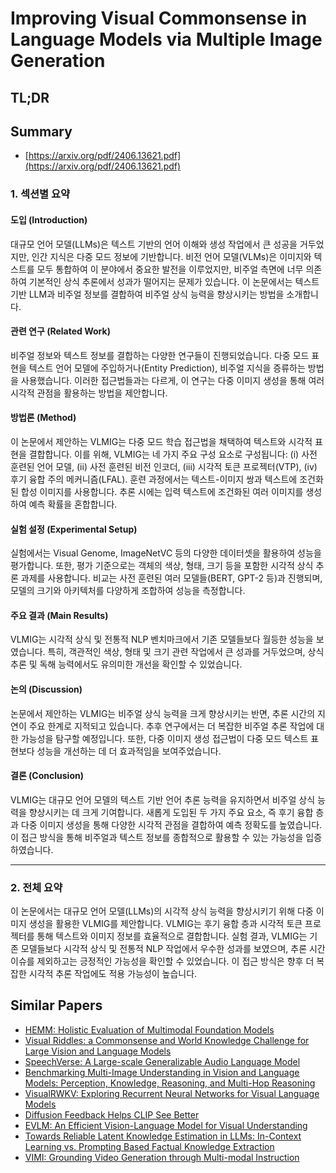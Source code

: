 # Improving Visual Commonsense in Language Models via Multiple Image Generation
## TL;DR
## Summary
- [https://arxiv.org/pdf/2406.13621.pdf](https://arxiv.org/pdf/2406.13621.pdf)

### 1. 섹션별 요약

#### 도입 (Introduction)
대규모 언어 모델(LLMs)은 텍스트 기반의 언어 이해와 생성 작업에서 큰 성공을 거두었지만, 인간 지식은 다중 모드 정보에 기반합니다. 비전 언어 모델(VLMs)은 이미지와 텍스트를 모두 통합하여 이 분야에서 중요한 발전을 이루었지만, 비주얼 측면에 너무 의존하여 기본적인 상식 추론에서 성과가 떨어지는 문제가 있습니다. 이 논문에서는 텍스트 기반 LLM과 비주얼 정보를 결합하여 비주얼 상식 능력을 향상시키는 방법을 소개합니다.

#### 관련 연구 (Related Work)
비주얼 정보와 텍스트 정보를 결합하는 다양한 연구들이 진행되었습니다. 다중 모드 표현을 텍스트 언어 모델에 주입하거나(Entity Prediction), 비주얼 지식을 증류하는 방법을 사용했습니다. 이러한 접근법들과는 다르게, 이 연구는 다중 이미지 생성을 통해 여러 시각적 관점을 활용하는 방법을 제안합니다.

#### 방법론 (Method)
이 논문에서 제안하는 VLMIG는 다중 모드 학습 접근법을 채택하여 텍스트와 시각적 표현을 결합합니다. 이를 위해, VLMIG는 네 가지 주요 구성 요소로 구성됩니다: (i) 사전 훈련된 언어 모델, (ii) 사전 훈련된 비전 인코더, (iii) 시각적 토큰 프로젝터(VTP), (iv) 후기 융합 주의 메커니즘(LFAL). 훈련 과정에서는 텍스트-이미지 쌍과 텍스트에 조건화된 합성 이미지를 사용합니다. 추론 시에는 입력 텍스트에 조건화된 여러 이미지를 생성하여 예측 확률을 혼합합니다.

#### 실험 설정 (Experimental Setup)
실험에서는 Visual Genome, ImageNetVC 등의 다양한 데이터셋을 활용하여 성능을 평가합니다. 또한, 평가 기준으로는 객체의 색상, 형태, 크기 등을 포함한 시각적 상식 추론 과제를 사용합니다. 비교는 사전 훈련된 여러 모델들(BERT, GPT-2 등)과 진행되며, 모델의 크기와 아키텍처를 다양하게 조합하여 성능을 측정합니다.

#### 주요 결과 (Main Results)
VLMIG는 시각적 상식 및 전통적 NLP 벤치마크에서 기존 모델들보다 월등한 성능을 보였습니다. 특히, 객관적인 색상, 형태 및 크기 관련 작업에서 큰 성과를 거두었으며, 상식 추론 및 독해 능력에서도 유의미한 개선을 확인할 수 있었습니다.

#### 논의 (Discussion)
논문에서 제안하는 VLMIG는 비주얼 상식 능력을 크게 향상시키는 반면, 추론 시간의 지연이 주요 한계로 지적되고 있습니다. 추후 연구에서는 더 복잡한 비주얼 추론 작업에 대한 가능성을 탐구할 예정입니다. 또한, 다중 이미지 생성 접근법이 다중 모드 텍스트 표현보다 성능을 개선하는 데 더 효과적임을 보여주었습니다.

#### 결론 (Conclusion)
VLMIG는 대규모 언어 모델의 텍스트 기반 언어 추론 능력을 유지하면서 비주얼 상식 능력을 향상시키는 데 크게 기여합니다. 새롭게 도입된 두 가지 주요 요소, 즉 후기 융합 층과 다중 이미지 생성을 통해 다양한 시각적 관점을 결합하여 예측 정확도를 높였습니다. 이 접근 방식을 통해 비주얼과 텍스트 정보를 종합적으로 활용할 수 있는 가능성을 입증하였습니다.

---

### 2. 전체 요약
이 논문에서는 대규모 언어 모델(LLMs)의 시각적 상식 능력을 향상시키기 위해 다중 이미지 생성을 활용한 VLMIG를 제안합니다. VLMIG는 후기 융합 층과 시각적 토큰 프로젝터를 통해 텍스트와 이미지 정보를 효율적으로 결합합니다. 실험 결과, VLMIG는 기존 모델들보다 시각적 상식 및 전통적 NLP 작업에서 우수한 성과를 보였으며, 추론 시간 이슈를 제외하고는 긍정적인 가능성을 확인할 수 있었습니다. 이 접근 방식은 향후 더 복잡한 시각적 추론 작업에도 적용 가능성이 높습니다.

## Similar Papers
- [HEMM: Holistic Evaluation of Multimodal Foundation Models](2407.03418.md)
- [Visual Riddles: a Commonsense and World Knowledge Challenge for Large Vision and Language Models](2407.19474.md)
- [SpeechVerse: A Large-scale Generalizable Audio Language Model](2405.08295.md)
- [Benchmarking Multi-Image Understanding in Vision and Language Models: Perception, Knowledge, Reasoning, and Multi-Hop Reasoning](2406.12742.md)
- [VisualRWKV: Exploring Recurrent Neural Networks for Visual Language Models](2406.13362.md)
- [Diffusion Feedback Helps CLIP See Better](2407.20171.md)
- [EVLM: An Efficient Vision-Language Model for Visual Understanding](2407.14177.md)
- [Towards Reliable Latent Knowledge Estimation in LLMs: In-Context Learning vs. Prompting Based Factual Knowledge Extraction](2404.12957.md)
- [VIMI: Grounding Video Generation through Multi-modal Instruction](2407.06304.md)
